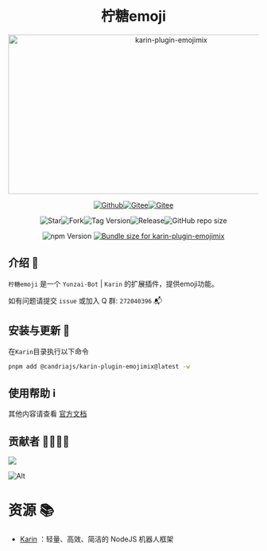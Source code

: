 # <h1 align="center">柠糖emoji</h1>

<div align="center">
<img src="https://socialify.git.ci/CandriaJS/karin-plugin-emojimix/image?description=1&forks=1&issues=1&language=1&name=1&owner=1&pulls=1&stargazers=1&theme=Light" alt="karin-plugin-emojimix" width="640" height="320" />

<!-- <img src="https://count.kjchmc.cn/get/@karin-plugin-emojimix?theme=moebooru" alt="柠糖emoji"> -->

<a href="https://github.com/CandriaJS/karin-plugin-emojimix"><img src="https://img.shields.io/badge/Github-柠糖emoji-black?style=flat-square&logo=github" alt="Github"></a><a href="https://github.com/KarinJS/Karin"><img src="https://badgen.net/npm/v/node-karin?label=Karin" alt="Gitee"></a><a href="https://qm.qq.com/q/gBs8Ri3nIQ"><img src="https://img.shields.io/badge/group-272040396-blue" alt="Gitee"></a>

<img alt="Star" src="https://badgen.net/github/stars/CandriaJS/karin-plugin-emojimix"><img alt="Fork" src="https://badgen.net/github/forks/CandriaJS/karin-plugin-emojimix"><img alt="Tag Version" src="https://badgen.net/github/tag/CandriaJS/karin-plugin-emojimix"><img alt="Release" src="https://badgen.net/github/release/CandriaJS/karin-plugin-emojimix/stable"><img alt="GitHub repo size" src="https://img.shields.io/github/repo-size/CandriaJS/karin-plugin-emojimix">

<img src="https://badgen.net/npm/v/@candriajs/karin-plugin-emojimix?label=karin-plugin-emojimix" alt="npm Version">
<a href="https://pkg-size.dev/@candriajs/karin-plugin-emojimix@beta"><img src="https://pkg-size.dev/badge/bundle/1606131" title="Bundle size for karin-plugin-emojimix"></a>
</div>

## 介绍 📝
`柠糖emoji` 是一个 `Yunzai-Bot` | `Karin` 的扩展插件，提供emoji功能。

如有问题请提交 `issue` 或加入 Q 群: `272040396` 📬

## 安装与更新 🔧

在`Karin`目录执行以下命令

```bash
pnpm add @candriajs/karin-plugin-emojimix@latest -w
```

## 使用帮助 ℹ️
其他内容请查看 [官方文档](https://docs.wuliya.cn)


## 贡献者 👨‍💻👩‍💻

<a href="https://github.com/CandriaJS/karin-plugin-emojimix/graphs/contributors">
  <img src="https://contrib.rocks/image?repo=CandriaJS/karin-plugin-emojimix" />
</a>

![Alt](https://repobeats.axiom.co/api/embed/73df3435008d412e567482e27446e9467c7f9007.svg "Repobeats analytics image")

# 资源 📚

- [Karin](https://github.com/KarinJS/Karin) ：轻量、高效、简洁的 NodeJS 机器人框架
